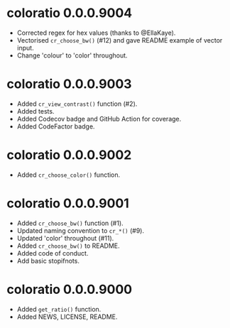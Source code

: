 # coloratio 0.0.0.9004

* Corrected regex for hex values (thanks to @EllaKaye).
* Vectorised `cr_choose_bw()` (#12) and gave README example of vector input.
* Change 'colour' to 'color' throughout.

# coloratio 0.0.0.9003

* Added `cr_view_contrast()` function (#2).
* Added tests.
* Added Codecov badge and GitHub Action for coverage.
* Added CodeFactor badge.

# coloratio 0.0.0.9002

* Added `cr_choose_color()` function.

# coloratio 0.0.0.9001

* Added `cr_choose_bw()` function (#1).
* Updated naming convention to `cr_*()` (#9).
* Updated 'color' throughout (#11).
* Added `cr_choose_bw()` to README.
* Added code of conduct.
* Add basic stopifnots.

# coloratio 0.0.0.9000

* Added `get_ratio()` function.
* Added NEWS, LICENSE, README.
